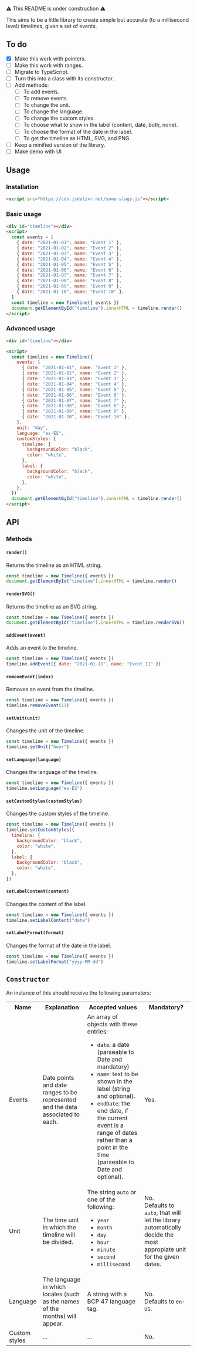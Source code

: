 ⚠️ This README is under construction ⚠️

This aims to be a little library to create simple but accurate (to a millisecond level) timelines, given a set of events.

## To do

- [x] Make this work with pointers.
- [ ] Make this work with ranges.
- [ ] Migrate to TypeScript.
- [ ] Turn this into a class with its constructor.
- [ ] Add methods:
  - [ ] To add events.
  - [ ] To remove events.
  - [ ] To change the unit.
  - [ ] To change the language.
  - [ ] To change the custom styles.
  - [ ] To choose what to show in the label (content, date, both, none).
  - [ ] To choose the format of the date in the label.
  - [ ] To get the timeline as HTML, SVG, and PNG.
- [ ] Keep a minified version of the library.
- [ ] Make demo with UI

## Usage

### Installation

```html
<script src="https://cdn.jsdelivr.net/some-slugs.js"></script>
```

### Basic usage

```html
<div id="timeline"></div>
<script>
  const events = [
    { date: "2021-01-01", name: "Event 1" },
    { date: "2021-01-02", name: "Event 2" },
    { date: "2021-01-03", name: "Event 3" },
    { date: "2021-01-04", name: "Event 4" },
    { date: "2021-01-05", name: "Event 5" },
    { date: "2021-01-06", name: "Event 6" },
    { date: "2021-01-07", name: "Event 7" },
    { date: "2021-01-08", name: "Event 8" },
    { date: "2021-01-09", name: "Event 9" },
    { date: "2021-01-10", name: "Event 10" },
  ]
  const timeline = new Timeline({ events })
  document.getElementById("timeline").innerHTML = timeline.render()
</script>
```

### Advanced usage

```html
<div id="timeline"></div>

<script>
  const timeline = new Timeline({
    events: [
      { date: "2021-01-01", name: "Event 1" },
      { date: "2021-01-02", name: "Event 2" },
      { date: "2021-01-03", name: "Event 3" },
      { date: "2021-01-04", name: "Event 4" },
      { date: "2021-01-05", name: "Event 5" },
      { date: "2021-01-06", name: "Event 6" },
      { date: "2021-01-07", name: "Event 7" },
      { date: "2021-01-08", name: "Event 8" },
      { date: "2021-01-09", name: "Event 9" },
      { date: "2021-01-10", name: "Event 10" },
    ],
    unit: "day",
    language: "es-ES",
    customStyles: {
      timeline: {
        backgroundColor: "black",
        color: "white",
      },
      label: {
        backgroundColor: "black",
        color: "white",
      },
    },
  })
  document.getElementById("timeline").innerHTML = timeline.render()
</script>
```

## API

### Methods

#### `render()`

Returns the timeline as an HTML string.

```javascript
const timeline = new Timeline({ events })
document.getElementById("timeline").innerHTML = timeline.render()
```

#### `renderSVG()`

Returns the timeline as an SVG string.

```javascript
const timeline = new Timeline({ events })
document.getElementById("timeline").innerHTML = timeline.renderSVG()
```

#### `addEvent(event)`

Adds an event to the timeline.

```javascript
const timeline = new Timeline({ events })
timeline.addEvent({ date: "2021-01-11", name: "Event 11" })
```

#### `removeEvent(index)`

Removes an event from the timeline.

```javascript
const timeline = new Timeline({ events })
timeline.removeEvent(11)
```

#### `setUnit(unit)`

Changes the unit of the timeline.

```javascript
const timeline = new Timeline({ events })
timeline.setUnit("hour")
```

#### `setLanguage(language)`

Changes the language of the timeline.

```javascript
const timeline = new Timeline({ events })
timeline.setLanguage("es-ES")
```

#### `setCustomStyles(customStyles)`

Changes the custom styles of the timeline.

```javascript
const timeline = new Timeline({ events })
timeline.setCustomStyles({
  timeline: {
    backgroundColor: "black",
    color: "white",
  },
  label: {
    backgroundColor: "black",
    color: "white",
  },
})
```

#### `setLabelContent(content)`

Changes the content of the label.

```javascript
const timeline = new Timeline({ events })
timeline.setLabelContent("date")
```

#### `setLabelFormat(format)`

Changes the format of the date in the label.

```javascript
const timeline = new Timeline({ events })
timeline.setLabelFormat("yyyy-MM-dd")
```

## `Constructor`

An instance of this should receive the following parameters:

<table>
    <tr>
        <th>Name</th>
        <th>Explanation</th>
        <th>Accepted values</th>
        <th>Mandatory?</th>
    </tr>
    <tr>
        <td>Events</td>
        <td>Date points and date ranges to be represented and the data associated to each.</td>
        <td>
            An array of objects with these entries:
            <ul>
                <li><code>date</code>: a date (parseable to Date and mandatory)</li>
                <li><code>name</code>: text to be shown in the label (string and optional).</li>
                <li><code>endDate</code>: the end date, if the current event is a range of dates rather than a point in the time (parseable to Date and optional).</li>
            </ul>
        </td>
        <td>Yes.</td>
    </tr>
    <tr>
        <td>Unit</td>
        <td>The time unit in which the timeline will be divided.</td>
        <td>
            The string <code>auto</code> or one of the following:
            <ul>
                <li><code>year</code></li>
                <li><code>month</code></li>
                <li><code>day</code></li>
                <li><code>hour</code></li>
                <li><code>minute</code></li>
                <li><code>second</code></li>
                <li><code>millisecond</code></li>
            </ul>
        </td>
        <td>No.<br>Defaults to <code>auto</code>, that will let the library automatically decide the most appropiate unit for the given dates.</td>
    </tr>
    <tr>
        <td>Language</td>
        <td>The language in which locales (such as the names of the months) will appear.</td>
        <td>A string with a BCP 47 language tag.</td>
        <td>No.<br>Defaults to <code>en-US</code>.</td>
    </tr>
    <tr>
        <td>Custom styles</td>
        <td>...</td>
        <td>...</td>
        <td>No.</td>
    </tr>
</table>
